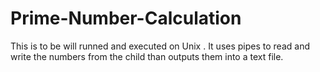 # Prime-Number-Calculation

This is to be will runned and executed on Unix . It uses pipes to read and write the numbers from the child than outputs them into a text file. 
